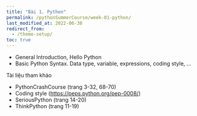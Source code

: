 ```yaml
---
title: "Bài 1. Python"
permalink: /pythonSummerCourse/week-01-python/
last_modified_at: 2022-06-30
redirect_from:
  - /theme-setup/
toc: true
---
```



- General Introduction, Hello Python
- Basic Python Syntax. Data type, variable, expressions, coding style, ...

Tài liệu tham khảo
- PythonCrashCourse (trang 3-32, 68-70)
- Coding style (https://peps.python.org/pep-0008/)
- SeriousPython (trang 14-20)
- ThinkPython (trang 11-19)
